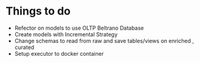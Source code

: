# Things to do 

 - Refector on models to use OLTP Beltrano Database
 - Create models with Incremental Strategy
 - Change schemas to read from raw and save tables/views on enriched , curated 
 - Setup executor to docker container
 
